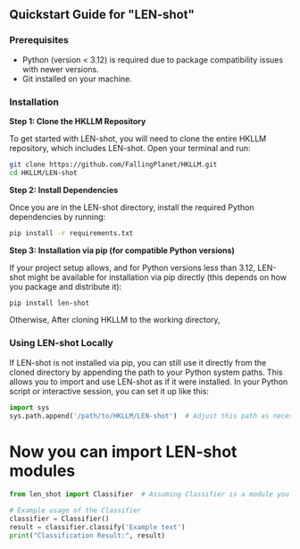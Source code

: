 ## Quickstart Guide for "LEN-shot"

### Prerequisites
- Python (version < 3.12) is required due to package compatibility issues with newer versions.
- Git installed on your machine.

### Installation

**Step 1: Clone the HKLLM Repository**

To get started with LEN-shot, you will need to clone the entire HKLLM repository, which includes LEN-shot. Open your terminal and run:
```bash
git clone https://github.com/FallingPlanet/HKLLM.git
cd HKLLM/LEN-shot
```

**Step 2: Install Dependencies**

Once you are in the LEN-shot directory, install the required Python dependencies by running:

```bash
pip install -r requirements.txt
```

**Step 3: Installation via pip (for compatible Python versions)**

If your project setup allows, and for Python versions less than 3.12, LEN-shot might be available for installation via pip directly (this depends on how you package and distribute it):
```bash
pip install len-shot
```
Otherwise, After cloning HKLLM to the working directory, 
### Using LEN-shot Locally

If LEN-shot is not installed via pip, you can still use it directly from the cloned directory by appending the path to your Python system paths. This allows you to import and use LEN-shot as if it were installed. In your Python script or interactive session, you can set it up like this:

```python
import sys
sys.path.append('/path/to/HKLLM/LEN-shot')  # Adjust this path as necessary
```

# Now you can import LEN-shot modules
```python
from len_shot import Classifier  # Assuming Classifier is a module you need to import

# Example usage of the Classifier
classifier = Classifier()
result = classifier.classify('Example text')
print("Classification Result:", result)
```
